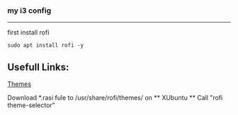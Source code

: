 ### my i3 config
---

first install rofi

`sudo apt install rofi -y`

Usefull Links:
---

[Themes](https://github.com/davatorium/rofi-themes)

Download *.rasi fule to /usr/share/rofi/themes/ on ** XUbuntu **
Call "rofi theme-selector"